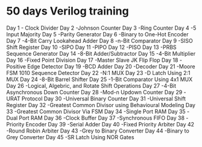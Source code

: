# 50 days Verilog training
Day 1 - Clock Divider
Day 2 -Johnson Counter
Day 3 -Ring Counter
Day 4 -5 Input Majority
Day 5 -Parity Generator
Day 6 -Binary to One-Hot Encoder
Day 7 -4-Bit Carry Lookahead Adder
Day 8 -n-Bit Comparator
Day 9 -SISO Shift Register
Day 10 -SIPO 
Day 11 -PIPO 
Day 12 -PISO
Day 13 -PRBS Sequence Generator
Day 14 -8-Bit Adder/Subtractor 
Day 15 -4-Bit Multiplier
Day 16 -Fixed Point Division
Day 17 -Master Slave JK Flip Flop
Day 18 -Positive Edge Detector
Day 19 -BCD Adder
Day 20 -Decoder
Day 21 -Moore FSM 1010 Sequence Detector
Day 22 -N:1 MUX
Day 23 -D Latch Using 2:1 MUX
Day 24 -8-Bit Barrel Shifter
Day 25 -1-Bit Comparator Using 4x1 MUX
Day 26 -Logical, Algebric, and Rotate Shift Operations
Day 27 -4-Bit Asynchronous Down Counter
Day 28 -Mod-n Updown Counter
Day 29 -URAT Protocol
Day 30 -Universal Binary Counter
Day 31 -Universal Shift Register
Day 32 -Greatest Common Divisor using Behavioural Modeling
Day 33 -Greatest Common Divisor Via FSM
Day 34 -Single Port RAM
Day 35 -Dual Port RAM
Day 36 -Clock Buffer
Day 37 -Synchronous FIFO
Day 38 -Priority Encoder
Day 39 -Serial Adder
Day 40 -Fixed Priority Arbiter
Day 42 -Round Robin Arbiter
Day 43 -Grey to Binary Converter
Day 44 -Binary to Grey Converter
Day 45 -SR Latch Using NOR Gates
